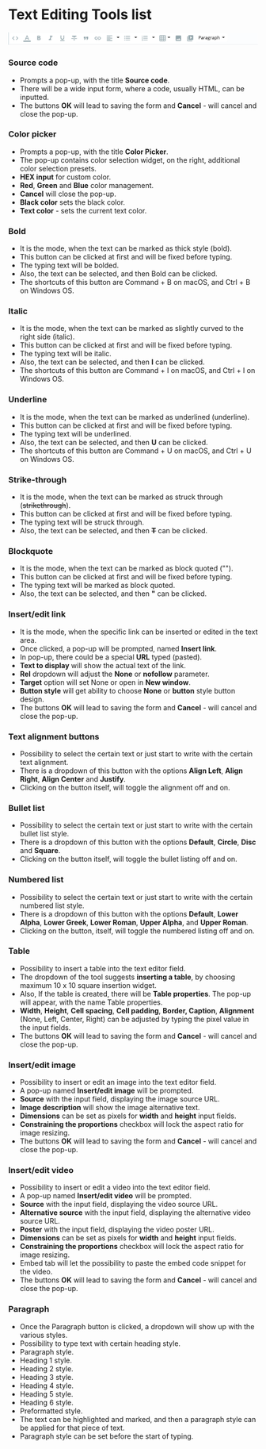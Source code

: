 # Text Editing Tools list

![Text Editing Tools UI](<../../../.gitbook/assets/image (9).png>)

### **Source code**

* Prompts a pop-up, with the title **Source code**.&#x20;
* There will be a wide input form, where a code, usually HTML, can be inputted.&#x20;
* The buttons **OK** will lead to saving the form and **Cancel** - will cancel and close the pop-up.

### **Color picker**&#x20;

* Prompts a pop-up, with the title **Color Picker**.&#x20;
* The pop-up contains color selection widget, on the right, additional color selection presets.
* **HEX input** for custom color.
* **Red**, **Green** and **Blue** color management.
* **Cancel** will close the pop-up.
* **Black color** sets the black color.
* **Text color** - sets the current text color.

### **Bold**&#x20;

* It is the mode, when the text can be marked as thick style (bold).&#x20;
* This button can be clicked at first and will be fixed before typing.&#x20;
* The typing text will be bolded.&#x20;
* Also, the text can be selected, and then Bold can be clicked.&#x20;
* The shortcuts of this button are Command + B on macOS, and Ctrl + B on Windows OS.

### **Italic**&#x20;

* It is the mode, when the text can be marked as slightly curved to the right side (italic).&#x20;
* This button can be clicked at first and will be fixed before typing.&#x20;
* The typing text will be italic.&#x20;
* Also, the text can be selected, and then **I** can be clicked.&#x20;
* The shortcuts of this button are Command + I on macOS, and Ctrl + I on Windows OS.

### **Underline**&#x20;

* It is the mode, when the text can be marked as underlined (underline).&#x20;
* This button can be clicked at first and will be fixed before typing.&#x20;
* The typing text will be underlined.&#x20;
* Also, the text can be selected, and then **U** can be clicked.&#x20;
* The shortcuts of this button are Command + U on macOS, and Ctrl + U on Windows OS.

### **Strike-through**&#x20;

* It is the mode, when the text can be marked as struck through (~~strikethrough~~).&#x20;
* This button can be clicked at first and will be fixed before typing.&#x20;
* The typing text will be struck through.&#x20;
* Also, the text can be selected, and then ~~**T**~~ can be clicked.

### **Blockquote**&#x20;

* It is the mode, when the text can be marked as block quoted ("").&#x20;
* This button can be clicked at first and will be fixed before typing.&#x20;
* The typing text will be marked as block quoted.&#x20;
* Also, the text can be selected, and then **"** can be clicked.

### **Insert/edit link**&#x20;

* It is the mode, when the specific link can be inserted or edited in the text area. &#x20;
* Once clicked, a pop-up will be prompted, named **Insert link**.&#x20;
* In pop-up, there could be a special **URL** typed (pasted).
* **Text to display** will show the actual text of the link.
* **Rel** dropdown will adjust the **None** or **nofollow** parameter.
* **Target** option will set None or open in **New window**.
* **Button style** will get ability to choose **None** or **button** style button design.&#x20;
* The buttons **OK** will lead to saving the form and **Cancel** - will cancel and close the pop-up.

### **Text alignment buttons**&#x20;

* Possibility to select the certain text or just start to write with the certain text alignment.&#x20;
* There is a dropdown of this button with the options **Align Left**, **Align Right**, **Align Center** and **Justify**.&#x20;
* Clicking on the button itself, will toggle the alignment off and on.

### **Bullet list**&#x20;

* Possibility to select the certain text or just start to write with the certain bullet list style.&#x20;
* There is a dropdown of this button with the options **Default**, **Circle**, **Disc** and **Square**.&#x20;
* Clicking on the button itself, will toggle the bullet listing off and on.

### **Numbered list**&#x20;

* Possibility to select the certain text or just start to write with the certain numbered list style.
* There is a dropdown of this button with the options **Default**, **Lower Alpha**, **Lower Greek**, **Lower Roman**, **Upper Alpha**, and **Upper Roman**.&#x20;
* Clicking on the button, itself, will toggle the numbered listing off and on.

### **Table**&#x20;

* Possibility to insert a table into the text editor field.&#x20;
* The dropdown of the tool suggests **inserting a table**, by choosing maximum 10 x 10 square insertion widget.&#x20;
* Also, If the table is created, there will be **Table properties**. The pop-up will appear, with the name Table properties.
* **Width**, **Height**, **Cell spacing**, **Cell padding**, **Border, Caption**, **Alignment** (None, Left, Center, Right) can be adjusted by typing the pixel value in the input fields.
* The buttons **OK** will lead to saving the form and **Cancel** - will cancel and close the pop-up.

### **Insert/edit image**&#x20;

* Possibility to insert or edit an image into the text editor field.&#x20;
* A pop-up named **Insert/edit image** will be prompted.
* **Source** with the input field, displaying the image source URL.
* **Image description** will show the image alternative text.
* **Dimensions** can be set as pixels for **width** and **height** input fields.
* **Constraining the proportions** checkbox will lock the aspect ratio for image resizing.
* The buttons **OK** will lead to saving the form and **Cancel** - will cancel and close the pop-up.

### **Insert/edit video**&#x20;

* Possibility to insert or edit a video into the text editor field.&#x20;
* A pop-up named **Insert/edit video** will be prompted.
* **Source** with the input field, displaying the video source URL.
* **Alternative source** with the input field, displaying the alternative video source URL.
* **Poster** with the input field, displaying the video poster URL.
* **Dimensions** can be set as pixels for **width** and **height** input fields.
* **Constraining the proportions** checkbox will lock the aspect ratio for image resizing.
* Embed tab will let the possibility to paste the embed code snippet for the video.
* The buttons **OK** will lead to saving the form and **Cancel** - will cancel and close the pop-up.

### **Paragraph**&#x20;

* Once the Paragraph button is clicked, a dropdown will show up with the various styles.
* Possibility to type text with certain heading style.
* Paragraph style.
* Heading 1 style.
* Heading 2 style.
* Heading 3 style.
* Heading 4 style.
* Heading 5 style.
* Heading 6 style.
* Preformatted style.
* The text can be highlighted and marked, and then a paragraph style can be applied for that piece of text.
* Paragraph style can be set before the start of typing.
